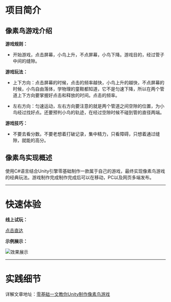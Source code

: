 # 项目简介

## 像素鸟游戏介绍

**游戏规则：**
- 开始游戏，点击屏幕，小鸟上升，不点屏幕，小鸟下降。游戏目的，经过管子中间的缝隙。

**游戏玩法：**
- 上下方向：点击屏幕的时候，点击的频率越快，小鸟上升的越快，不点屏幕的时候，小鸟自由落体，学物理的童鞋都知道，它不是匀速下降，所以在两个管道上下方向要掌握好点击和释放的时间。点击的频率。

- 左右方向：匀速运动，左右方向要注意的就是两个管道之间空隙的位置，为小鸟经过找好点。还要预判小鸟的轨迹，在经过空隙时候不碰到管的直径两端。

**游戏技巧：**
- 不要去看分数。不要老想着打破记录，集中精力，只看障碍，只想着通过缝隙，就能的高分。

## 像素鸟实现概述

使用C#语言结合Unity引擎零基础制作一款属于自己的游戏，最终实现像素鸟游戏的经典玩法。游戏制作完成制作完成后可以在移动，PC以及网页多端发布。

---

# 快速体验

**线上试玩：**

[点击直达](https://czhenya.github.io/FlyBirdWebGL/)

**示例展示：**

![效果展示](https://img-blog.csdnimg.cn/20210617224133908.gif)


---

# 实践细节

详解文章地址：[零基础一文教你Unity制作像素鸟游戏](https://juejin.cn/post/7081090809956663333)